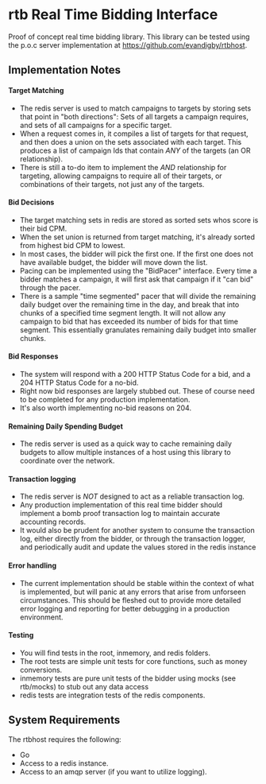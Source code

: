 # rtb Real Time Bidding Interface
Proof of concept real time bidding library. This library can be tested using the p.o.c server implementation at https://github.com/evandigby/rtbhost. 

## Implementation Notes

#### Target Matching
- The redis server is used to match campaigns to targets by storing sets that point in "both directions": Sets of all targets a campaign requires, and sets of all campaigns for a specific target.
- When a request comes in, it compiles a list of targets for that request, and then does a union on the sets associated with each target. This produces a list of campaign Ids that contain *ANY* of the targets (an OR relationship).
- There is still a to-do item to implement the *AND* relationship for targeting, allowing campaigns to require all of their targets, or combinations of their targets, not just any of the targets.

#### Bid Decisions
- The target matching sets in redis are stored as sorted sets whos score is their bid CPM. 
- When the set union is returned from target matching, it's already sorted from highest bid CPM to lowest.
- In most cases, the bidder will pick the first one. If the first one does not have available budget, the bidder will move down the list.
- Pacing can be implemented using the "BidPacer" interface. Every time a bidder matches a campaign, it will first ask that campaign if it "can bid" through the pacer.
- There is a sample "time segmented" pacer that will divide the remaining daily budget over the remaining time in the day, and break that into chunks of a specified time segment length. It will not allow any campaign to bid that has exceeded its number of bids for that time segment. This essentially granulates remaining daily budget into smaller chunks. 

#### Bid Responses
- The system will respond with a 200 HTTP Status Code for a bid, and a 204 HTTP Status Code for a no-bid. 
- Right now bid responses are largely stubbed out. These of course need to be completed for any production implementation.
- It's also worth implementing no-bid reasons on 204.

#### Remaining Daily Spending Budget
- The redis server is used as a quick way to cache remaining daily budgets to allow multiple instances of a host using this library to coordinate over the network. 

#### Transaction logging
- The redis server is *NOT* designed to act as a reliable transaction log. 
- Any production implementation of this real time bidder should implement a bomb proof transaction log to maintain accurate accounting records.
- It would also be prudent for another system to consume the transaction log, either directly from the bidder, or through the transaction logger, and periodically audit and update the values stored in the redis instance

#### Error handling
- The current implementation should be stable within the context of what is implemented, but will panic at any errors that arise from unforseen circumstances. This should be fleshed out to provide more detailed error logging and reporting for better debugging in a production environment. 

#### Testing
- You will find tests in the root, inmemory, and redis folders. 
- The root tests are simple unit tests for core functions, such as money conversions.
- inmemory tests are pure unit tests of the bidder using mocks (see rtb/mocks) to stub out any data access
- redis tests are integration tests of the redis components. 

## System Requirements
The rtbhost requires the following:
- Go
- Access to a redis instance.
- Access to an amqp server (if you want to utilize logging).
